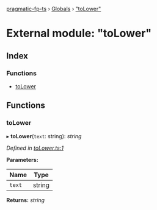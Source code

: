 [pragmatic-fp-ts](../README.md) › [Globals](../globals.md) › ["toLower"](_tolower_.md)

# External module: "toLower"

## Index

### Functions

* [toLower](_tolower_.md#tolower)

## Functions

###  toLower

▸ **toLower**(`text`: string): *string*

*Defined in [toLower.ts:1](https://github.com/hermann-p/pragmatic-fp-ts/blob/65c599f/src/toLower.ts#L1)*

**Parameters:**

Name | Type |
------ | ------ |
`text` | string |

**Returns:** *string*
